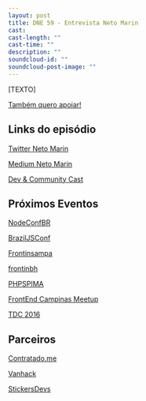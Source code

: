 ```yaml
---
layout: post
title: DNE 59 - Entrevista Neto Marin
cast: 
cast-length: ""
cast-time: ""
description: ""
soundcloud-id: ""
soundcloud-post-image: ""
---
```


[TEXTO]

<a href="http://www.apoia.se/devnaestrada" class="btn">
  Também quero apoiar!
</a>

<h2>Links do episódio</h2>

[Twitter Neto Marin](https://twitter.com/netomarin)

[Medium Neto Marin](https://medium.com/@netomarin)

[Dev & Community Cast](http://devcommunitycast.com.br/)

<h2>Próximos Eventos</h2>

[NodeConfBR](http://brazil.nodeconf.com)

[BrazilJSConf](https://braziljs.org/conf)

[Frontinsampa](http://frontinsampa.com.br/)

[frontinbh](http://frontinbh.com.br/)

[PHPSPIMA](http://phpspima.com.br/)

[FrontEnd Campinas Meetup](http://www.meetup.com/pt-BR/Campinas-Front-End-Meetup/)

[TDC 2016](http://www.thedevelopersconference.com.br/tdc/2016/)

<h2>Parceiros</h2>

[Contratado.me](https://contratado.me)

[Vanhack](https://www.vanhack.com/)

[StickersDevs](https://www.stickersdevs.com.br)
